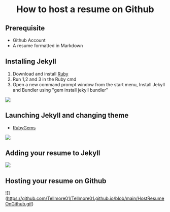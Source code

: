 # <center> How to host a resume on Github </center>

## Prerequisite     
* Github Account
* A resume formatted in Markdown

## Installing Jekyll
1. Download and install [Ruby](https://rubyinstaller.org/downloads/)
2. Run 1,2 and 3 in the Ruby cmd
3. Open a new command prompt window from the start menu, Install Jekyll and Bundler using 
"gem install jekyll bundler"


![](https://github.com/Tellmore01/Tellmore01.github.io/blob/main/HowToInstallJekyll.gif)



## Launching Jekyll and changing theme
* [RubyGems](https://rubygems.org/)

![](https://github.com/Tellmore01/Tellmore01.github.io/blob/main/JekyllLocalAndTheme.gif)

## Adding your resume to Jekyll

![](https://github.com/Tellmore01/Tellmore01.github.io/blob/main/AddMyResToJekyll.gif)

## Hosting your resume on Github

![] (https://github.com/Tellmore01/Tellmore01.github.io/blob/main/HostResumeOnGithub.gif)




